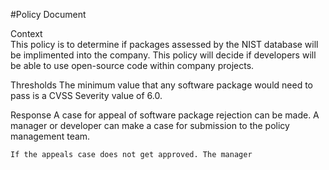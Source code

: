 #Policy Document 
	
Context	 
	This policy is to determine if packages assessed by the NIST database will be implimented into the company. This 		policy will decide if developers will be able to use open-source code within company projects. 
	
Thresholds 
	The minimum value that any software package would need to pass is a CVSS Severity value of 6.0. 
	 
	
	
Response 
	A case for appeal of software package rejection can be made. A manager or developer can make a case for submission 		to the policy management team. 
	 
	If the appeals case does not get approved. The manager 
	 
